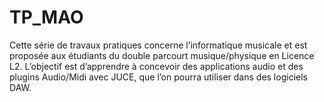 # TP_MAO
Cette série de travaux pratiques concerne l’informatique musicale et est proposée aux étudiants du double parcourt musique/physique en Licence L2. L’objectif est d’apprendre à concevoir des applications audio et des plugins Audio/Midi avec JUCE, que l’on pourra utiliser dans des logiciels DAW.

